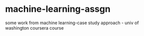 # machine-learning-assgn
some work from machine learning-case study approach - univ of washington coursera course
